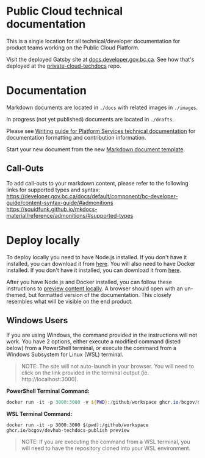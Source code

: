 # Public Cloud technical documentation
This is a single location for all technical/developer documentation for product teams working on the Public Cloud Platform.

Visit the deployed Gatsby site at [docs.developer.gov.bc.ca](https://developer.gov.bc.ca/). See how that's deployed at the [private-cloud-techdocs](https://github.com/bcgov/platform-developer-docs/tree/07904f54dc36c33db156145945be6c00b62483d2) repo.

# Documentation
Markdown documents are located in `./docs` with related images in `./images`.

In progress (not yet published) documents are located in `./drafts`.

Please see [Writing guide for Platform Services technical documentation](https://github.com/bcgov/platform-developer-docs/blob/07904f54dc36c33db156145945be6c00b62483d2/tech-docs-writing-guide.md) for documentation formatting and contribution information.

Start your new document from the new [Markdown document template](/new-markdown-document-template.md).

## Call-Outs
To add call-outs to your markdown content, please refer to the following links for supported types and syntax:
https://developer.gov.bc.ca/docs/default/component/bc-developer-guide/content-syntax-guide/#admonitions
https://squidfunk.github.io/mkdocs-material/reference/admonitions/#supported-types

# Deploy locally
To deploy locally you need to have Node.js installed. If you don't have it installed, you can download it from [here](https://nodejs.org/en/download/). You will also need to have Docker installed. If you don't have it installed, you can download it from [here](https://www.docker.com/products/docker-desktop).

After you have Node.js and Docker installed, you can follow these instructions to [preview content locally](https://github.com/bcgov/devhub-techdocs-publish/blob/main/docs/index.md#how-to-use-the-docker-image-to-preview-content-locally). A browser should open with an un-themed, but formatted version of the documentation. This closely resembles what will be visible on the end product.

## Windows Users
If you are using Windows, the command provided in the instructions will not work. You have 2 options, either execute a modified command (listed below) from a PowerShell terminal, or execute the command from a Windows Subsystem for Linux (WSL) terminal.

> NOTE: The site will not auto-launch in your browser. You will need to click on the link provided in the terminal output (ie. http://localhost:3000).

**PowerShell Terminal Command:**
```powershell
docker run -it -p 3000:3000 -v ${PWD}:/github/workspace ghcr.io/bcgov/devhub-techdocs-publish preview
```

**WSL Terminal Command:**
```wls
docker run -it -p 3000:3000 $(pwd):/github/workspace ghcr.io/bcgov/devhub-techdocs-publish preview
```

> NOTE: If you are executing the command from a WSL terminal, you will need to have the repository cloned into your WSL environment.

